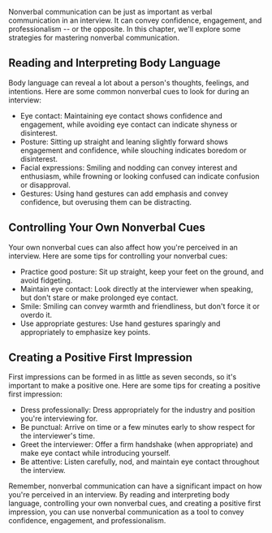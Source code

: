 
Nonverbal communication can be just as important as verbal communication in an interview. It can convey confidence, engagement, and professionalism -- or the opposite. In this chapter, we'll explore some strategies for mastering nonverbal communication.

Reading and Interpreting Body Language
--------------------------------------

Body language can reveal a lot about a person's thoughts, feelings, and intentions. Here are some common nonverbal cues to look for during an interview:

* Eye contact: Maintaining eye contact shows confidence and engagement, while avoiding eye contact can indicate shyness or disinterest.
* Posture: Sitting up straight and leaning slightly forward shows engagement and confidence, while slouching indicates boredom or disinterest.
* Facial expressions: Smiling and nodding can convey interest and enthusiasm, while frowning or looking confused can indicate confusion or disapproval.
* Gestures: Using hand gestures can add emphasis and convey confidence, but overusing them can be distracting.

Controlling Your Own Nonverbal Cues
-----------------------------------

Your own nonverbal cues can also affect how you're perceived in an interview. Here are some tips for controlling your nonverbal cues:

* Practice good posture: Sit up straight, keep your feet on the ground, and avoid fidgeting.
* Maintain eye contact: Look directly at the interviewer when speaking, but don't stare or make prolonged eye contact.
* Smile: Smiling can convey warmth and friendliness, but don't force it or overdo it.
* Use appropriate gestures: Use hand gestures sparingly and appropriately to emphasize key points.

Creating a Positive First Impression
------------------------------------

First impressions can be formed in as little as seven seconds, so it's important to make a positive one. Here are some tips for creating a positive first impression:

* Dress professionally: Dress appropriately for the industry and position you're interviewing for.
* Be punctual: Arrive on time or a few minutes early to show respect for the interviewer's time.
* Greet the interviewer: Offer a firm handshake (when appropriate) and make eye contact while introducing yourself.
* Be attentive: Listen carefully, nod, and maintain eye contact throughout the interview.

Remember, nonverbal communication can have a significant impact on how you're perceived in an interview. By reading and interpreting body language, controlling your own nonverbal cues, and creating a positive first impression, you can use nonverbal communication as a tool to convey confidence, engagement, and professionalism.
